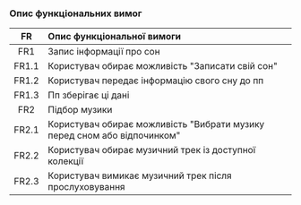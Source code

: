 ### Опис функціональних вимог
| FR    | Опис функціональної вимоги                                               |
| :-:   | :------------------------                                                |
| FR1   | Запис інформації про сон                                                 |
| FR1.1 | Користувач обирає можливість "Записати свій сон"                         |
| FR1.2 | Користувач передає інформацію свого сну до пп                            |
| FR1.3 | Пп зберігає ці дані                                                      |
| FR2   | Підбор музики                                                            |
| FR2.1 | Користувач обирає можливість "Вибрати музику перед сном або відпочинком" |
| FR2.2 | Користувач обирає музичний трек із доступної колекції                    |
| FR2.3 | Користувач вимикає музичний трек після прослуховування                   |
